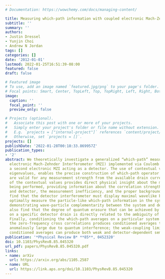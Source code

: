 ```yaml
---
# Documentation: https://wowchemy.com/docs/managing-content/

title: Measuring which-path information with coupled electronic Mach-Zehnder interferometers
subtitle: ''
summary: ''
authors:
- Justin Dressel
- Yunjin Choi
- Andrew N Jordan
tags: []
categories: []
date: '2012-01-01'
lastmod: 2022-01-25T16:51:39-08:00
featured: false
draft: false

# Featured image
# To use, add an image named `featured.jpg/png` to your page's folder.
# Focal points: Smart, Center, TopLeft, Top, TopRight, Left, Right, BottomLeft, Bottom, BottomRight.
image:
  caption: ''
  focal_point: ''
  preview_only: false

# Projects (optional).
#   Associate this post with one or more of your projects.
#   Simply enter your project's folder or file name without extension.
#   E.g. `projects = ["internal-project"]` references `content/project/deep-learning/index.md`.
#   Otherwise, set `projects = []`.
projects: []
publishDate: '2022-01-28T00:18:33.869957Z'
publication_types:
- '2'
abstract: We theoretically investigate a generalized “which-path” measurement on an
  electronic Mach-Zehnder Interferometer (MZI) implemented via Coulomb coupling to
  a second electronic MZI acting as a detector. The use of contextual values, or generalized
  eigenvalues, enables the precise construction of which-path operator averages that
  are valid for any measurement strength from the available drain currents. The form
  of the contextual values provides direct physical insight about the measurement
  being performed, providing information about the correlation strength between system
  and detector, the measurement inefficiency, and the proper background removal. We
  find that the detector interferometer must display maximal wavelike behavior to
  optimally measure the particle-like which-path information in the system interferometer,
  demonstrating wave-particle complementarity between the system and detector. We
  also find that the degree of quantum erasure that can be achieved by conditioning
  on a specific detector drain is directly related to the ambiguity of the measurement.
  Finally, conditioning the which-path averages on a particular system drain using
  the zero-frequency cross correlations produces conditioned averages that can become
  anomalously large due to quantum interference; the weak-coupling limit of these
  conditioned averages can produce both weak and detector-dependent semiweak values.
publication: '*Physical Review B* **85**, 0452320'
doi: 10.1103/PhysRevB.85.045320
url_pdf: papers/PhysRevB.85.045320.pdf
links:
- name: arXiv
  url: https://arxiv.org/abs/1105.2587
- name: URL
  url: https://link.aps.org/doi/10.1103/PhysRevB.85.045320
---
```

